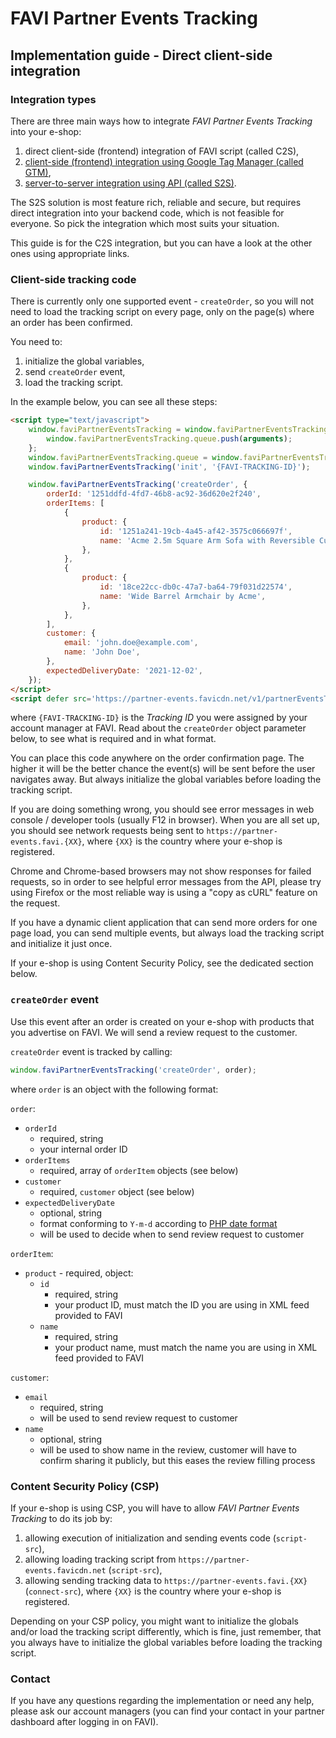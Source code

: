 # FAVI Partner Events Tracking

## Implementation guide - Direct client-side integration

### Integration types

There are three main ways how to integrate *FAVI Partner Events Tracking* into your e-shop:

1. direct client-side (frontend) integration of FAVI script (called C2S),
2. [client-side (frontend) integration using Google Tag Manager (called GTM)](client-gtm.md),
3. [server-to-server integration using API (called S2S)](server-to-server.md).

The S2S solution is most feature rich, reliable and secure, but requires direct integration into your backend code, which is not feasible for everyone. So pick the integration which most suits your situation.

This guide is for the C2S integration, but you can have a look at the other ones using appropriate links.

### Client-side tracking code

There is currently only one supported event - `createOrder`, so you will not need to load the tracking script on every page, only on the page(s) where an order has been confirmed.

You need to:

1. initialize the global variables,
2. send `createOrder` event,
3. load the tracking script.

In the example below, you can see all these steps:

```html
<script type="text/javascript">
    window.faviPartnerEventsTracking = window.faviPartnerEventsTracking || function() {
        window.faviPartnerEventsTracking.queue.push(arguments);
    };
    window.faviPartnerEventsTracking.queue = window.faviPartnerEventsTracking.queue || [];
    window.faviPartnerEventsTracking('init', '{FAVI-TRACKING-ID}');

    window.faviPartnerEventsTracking('createOrder', {
        orderId: '1251ddfd-4fd7-46b8-ac92-36d620e2f240',
        orderItems: [
            {
                product: {
                    id: '1251a241-19cb-4a45-af42-3575c066697f',
                    name: 'Acme 2.5m Square Arm Sofa with Reversible Cushions',
                },
            },
            {
                product: {
                    id: '18ce22cc-db0c-47a7-ba64-79f031d22574',
                    name: 'Wide Barrel Armchair by Acme',
                },
            },
        ],
        customer: {
            email: 'john.doe@example.com',
            name: 'John Doe',
        },
        expectedDeliveryDate: '2021-12-02',
    });
</script>
<script defer src='https://partner-events.favicdn.net/v1/partnerEventsTracking.js' type="text/javascript"></script>
```

where `{FAVI-TRACKING-ID}` is the *Tracking ID* you were assigned by your account manager at FAVI. Read about the `createOrder` object parameter below, to see what is required and in what format.

You can place this code anywhere on the order confirmation page. The higher it will be the better chance the event(s) will be sent before the user navigates away. But always initialize the global variables before loading the tracking script.

If you are doing something wrong, you should see error messages in web console / developer tools (usually F12 in browser). When you are all set up, you should see network requests being sent to `https://partner-events.favi.{XX}`, where `{XX}` is the country where your e-shop is registered.

Chrome and Chrome-based browsers may not show responses for failed requests, so in order to see helpful error messages from the API, please try using Firefox or the most reliable way is using a "copy as cURL" feature on the request.

If you have a dynamic client application that can send more orders for one page load, you can send multiple events, but always load the tracking script and initialize it just once.

If your e-shop is using Content Security Policy, see the dedicated section below.

### `createOrder` event

Use this event after an order is created on your e-shop with products that you advertise on FAVI. We will send a review request to the customer.

`createOrder` event is tracked by calling:

```js
window.faviPartnerEventsTracking('createOrder', order);
```

where `order` is an object with the following format:

`order`:

* `orderId`
  * required, string
  * your internal order ID
* `orderItems`
  * required, array of `orderItem` objects (see below)
* `customer`
  * required, `customer` object (see below)
* `expectedDeliveryDate`
  * optional, string
  * format conforming to `Y-m-d` according to [PHP date format](https://www.php.net/manual/en/datetime.format.php#refsect1-datetime.format-parameters)
  * will be used to decide when to send review request to customer

`orderItem`:

* `product` - required, object:
  * `id`
    * required, string
    * your product ID, must match the ID you are using in XML feed provided to FAVI
  * `name`
    * required, string
    * your product name, must match the name you are using in XML feed provided to FAVI

`customer`:

* `email`
  * required, string
  * will be used to send review request to customer
* `name`
  * optional, string
  * will be used to show name in the review, customer will have to confirm sharing it publicly, but this eases the review filling process

### Content Security Policy (CSP)

If your e-shop is using CSP, you will have to allow *FAVI Partner Events Tracking* to do its job by:

1. allowing execution of initialization and sending events code (`script-src`),
2. allowing loading tracking script from `https://partner-events.favicdn.net` (`script-src`),
3. allowing sending tracking data to `https://partner-events.favi.{XX}` (`connect-src`), where `{XX}` is the country where your e-shop is registered.

Depending on your CSP policy, you might want to initialize the globals and/or load the tracking script differently, which is fine, just remember, that you always have to initialize the global variables before loading the tracking script.

### Contact

If you have any questions regarding the implementation or need any help, please ask our account managers (you can find your contact in your partner dashboard after logging in on FAVI).
